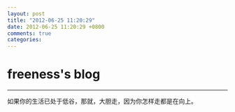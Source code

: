 ```yaml
---
layout: post
title: "2012-06-25 11:20:29"
date: 2012-06-25 11:20:29 +0800
comments: true
categories: 
---
```


# freeness's blog

----------

>
如果你的生活已处于低谷，那就，大胆走，因为你怎样走都是在向上。